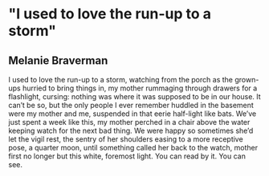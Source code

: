 # "I used to love the run-up to a storm"
## Melanie Braverman
I used to love the run-up to a storm, watching from the porch as the grown-ups
hurried to bring things in, my mother rummaging through drawers for a
flashlight, cursing: nothing was where it was supposed to be in our house. It
can’t be so, but the only people I ever remember huddled in the basement were
my mother and me, suspended in that eerie half-light like bats. We’ve just
spent a week like this, my mother perched in a chair above the water keeping
watch for the next bad thing. We were happy so sometimes she’d let the vigil
rest, the sentry of her shoulders easing to a more receptive pose, a quarter
moon, until something called her back to the watch, mother first no longer but
this white, foremost light. You can read by it. You can see.